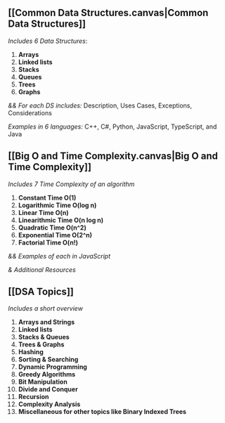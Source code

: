 ## [[Common Data Structures.canvas|Common Data Structures]] 
*Includes 6 Data Structures*:
1. **Arrays**
2. **Linked lists**
3. **Stacks**
4. **Queues**
5. **Trees**
6. **Graphs**

*&& For each DS includes:*
Description, 
Uses Cases, 
Exceptions, 
Considerations

*Examples in 6 languages:* 
C++, C#, Python, JavaScript, TypeScript, and Java


## [[Big O and Time Complexity.canvas|Big O and Time Complexity]]
*Includes 7 Time Complexity of an algorithm*
1. **Constant Time O(1)**
2. **Logarithmic Time O(log n)**
3. **Linear Time O(n)**
4. **Linearithmic Time O(n log n)**
5. **Quadratic Time O(n^2)**
6. **Exponential Time O(2^n)**
7. **Factorial Time O(n!)**

*&& Examples of each in JavaScript*

*& Additional Resources*

## [[DSA Topics]]
*Includes a short overview*
1. **Arrays and Strings**
2. **Linked lists**
3. **Stacks & Queues**
4. **Trees & Graphs**
5. **Hashing**
6. **Sorting & Searching**
7. **Dynamic Programming**
8. **Greedy Algorithms**
9. **Bit Manipulation**
10. **Divide and Conquer**
11. **Recursion**
12. **Complexity Analysis**
13. **Miscellaneous for other topics like Binary Indexed Trees**
